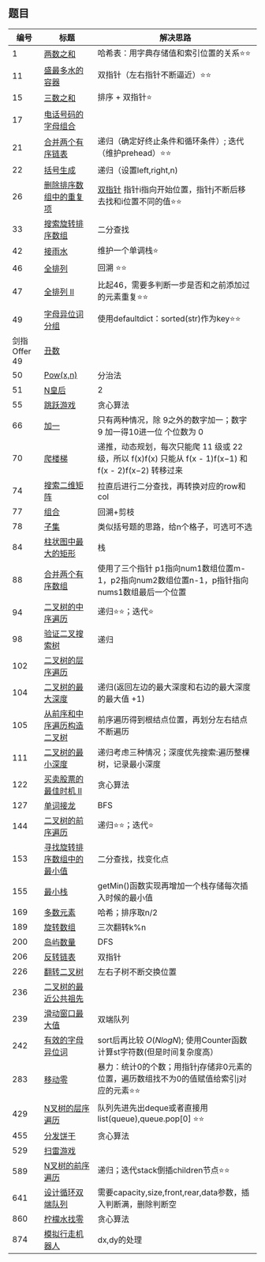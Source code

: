 
## 题目



|编号|标题|解决思路|
|---|---|------|
|1|[两数之和](https://leetcode-cn.com/problems/two-sum/) | 哈希表：用字典存储值和索引位置的关系⭐️⭐️|
|11|[盛最多水的容器](https://leetcode-cn.com/problems/container-with-most-water) | 双指针（左右指针不断逼近）⭐️⭐️|
|15|[三数之和](https://leetcode-cn.com/problems/3sum)| 排序 + 双指针⭐️|
|17|[电话号码的字母组合](https://leetcode-cn.com/problems/letter-combinations-of-a-phone-number/)	||
|21|[合并两个有序链表](https://leetcode-cn.com/problems/merge-two-sorted-lists) | 递归（确定好终止条件和循环条件）; 迭代（维护prehead）⭐️⭐️|
|22|[括号生成](https://leetcode-cn.com/problems/generate-parentheses/)|递归（设置left,right,n)|
|26|[删除排序数组中的重复项](https://leetcode-cn.com/problems/remove-duplicates-from-sorted-array) | [双指针](https://leetcode.com/problems/remove-duplicates-from-sorted-array/discuss/11751/Simple-Python-solution-O(n)) 指针i指向开始位置，指针j不断后移去找和i位置不同的值⭐️⭐️|
|33|[搜索旋转排序数组](https://leetcode-cn.com/problems/search-in-rotated-sorted-array/)|二分查找|
|42|[接雨水](https://leetcode-cn.com/problems/trapping-rain-water) | 维护一个单调栈⭐️|
|46|[全排列](https://leetcode-cn.com/problems/permutations/)|回溯 ⭐️⭐️|
|47|[全排列 II](https://leetcode-cn.com/problems/permutations-ii/)|比起46，需要多判断一步是否和之前添加过的元素重复⭐️⭐️|
|49|[字母异位词分组](https://leetcode-cn.com/problems/group-anagrams/)|使用defaultdict：sorted(str)作为key⭐️⭐️|
|剑指Offer 49| [丑数](https://leetcode-cn.com/problems/chou-shu-lcof/)| |
|50|[Pow(x,n)](https://leetcode-cn.com/problems/powx-n/)|分治法|
|51|[N皇后](https://leetcode-cn.com/problems/n-queens/)|2|
|55|[跳跃游戏](https://leetcode-cn.com/problems/jump-game/)|贪心算法|
|66|[加一](https://leetcode.com/problems/plus-one/) | 只有两种情况，除 9之外的数字加一；数字 9 加一得10进一位 个位数为 0 |
|70|[爬楼梯](https://leetcode-cn.com/problems/climbing-stairs) | 递推，动态规划，每次只能爬 11 级或 22 级，所以 f(x)f(x) 只能从 f(x - 1)f(x−1) 和 f(x - 2)f(x−2) 转移过来|
|74|[搜索二维矩阵](https://leetcode-cn.com/problems/search-a-2d-matrix/)|拉直后进行二分查找，再转换对应的row和col|
|77|[组合](https://leetcode-cn.com/problems/combinations/)|回溯+剪枝|
|78|[子集](https://leetcode-cn.com/problems/subsets/)|类似括号题的思路，给n个格子，可选可不选|
|84|[柱状图中最大的矩形](https://leetcode-cn.com/problems/largest-rectangle-in-histogram) | 栈|
|88|[合并两个有序数组](https://leetcode-cn.com/problems/merge-sorted-array) |使用了三个指针 p1指向num1数组位置m-1，p2指向num2数组位置n-1，p指针指向nums1数组最后一个位置|
|94|[二叉树的中序遍历](https://leetcode-cn.com/problems/binary-tree-inorder-traversal/)| 递归⭐️⭐️；迭代⭐️|
|98|[验证二叉搜索树](https://leetcode-cn.com/problems/validate-binary-search-tree/)|递归|
|102|[二叉树的层序遍历](https://leetcode-cn.com/problems/binary-tree-level-order-traversal/#/description)	||
|104|[二叉树的最大深度](https://leetcode-cn.com/problems/maximum-depth-of-binary-tree/)|递归(返回左边的最大深度和右边的最大深度的最大值 +1)|
|105|[从前序和中序遍历构造二叉树](https://leetcode-cn.com/problems/construct-binary-tree-from-preorder-and-inorder-traversal/)|前序遍历得到根结点位置，再划分左右结点不断遍历|
|111|[二叉树的最小深度](https://leetcode-cn.com/problems/minimum-depth-of-binary-tree/)|递归考虑三种情况；深度优先搜索:遍历整棵树，记录最小深度|
|122|[买卖股票的最佳时机 II](https://leetcode-cn.com/problems/best-time-to-buy-and-sell-stock-ii/description/)|贪心算法|
|127|[单词接龙](https://leetcode-cn.com/problems/word-ladder/description/)|BFS|
|144|[二叉树的前序遍历](https://leetcode-cn.com/problems/binary-tree-preorder-traversal/)| 递归⭐️⭐️；迭代⭐️|
|153|[寻找旋转排序数组中的最小值](https://leetcode-cn.com/problems/find-minimum-in-rotated-sorted-array/)|二分查找，找变化点|
|155|[最小栈](https://leetcode-cn.com/problems/min-stack) | getMin()函数实现再增加一个栈存储每次插入时候的最小值|
|169|[多数元素](https://leetcode-cn.com/problems/majority-element/description/)|哈希；排序取n/2|
|189|[旋转数组](https://leetcode-cn.com/problems/rotate-array) | 三次翻转k%n|
|200|[岛屿数量](https://leetcode-cn.com/problems/number-of-islands/)|DFS|
|206|[反转链表](https://leetcode-cn.com/problems/reverse-linked-list)|双指针|
|226| [翻转二叉树]()| 左右子树不断交换位置|
|236|[二叉树的最近公共祖先](https://leetcode-cn.com/problems/lowest-common-ancestor-of-a-binary-tree/)||
|239|[滑动窗口最大值](https://leetcode-cn.com/problems/sliding-window-maximum) | 双端队列|
|242| [有效的字母异位词](https://leetcode-cn.com/problems/valid-anagram/description/)| sort后再比较 $O(Nlog N)$; 使用Counter函数计算st字符数(但是时间复杂度高）|
|283|[移动零](https://leetcode-cn.com/problems/move-zeroes)| 暴力：统计0的个数；用指针j存储非0元素的位置，遍历数组找不为0的值赋值给索引j对应的元素⭐️⭐️|
|429|[N叉树的层序遍历](https://leetcode-cn.com/problems/n-ary-tree-level-order-traversal/)| 队列先进先出deque或者直接用list(queue),queue.pop[0] ⭐️⭐️ |
|455|[分发饼干](https://leetcode-cn.com/problems/assign-cookies/description/)|贪心算法|
|529|[扫雷游戏](https://leetcode-cn.com/problems/minesweeper/)||
|589| [N叉树的前序遍历](https://leetcode-cn.com/problems/n-ary-tree-preorder-traversal/description/)| 递归；迭代stack倒插children节点⭐️⭐️|
|641|[设计循环双端队列](https://leetcode.com/problems/design-circular-deque/)| 需要capacity,size,front,rear,data参数，插入判断满，删除判断空|
|860|[柠檬水找零](https://leetcode-cn.com/problems/lemonade-change/description/)|贪心算法|
|874|[模拟行走机器人](https://leetcode-cn.com/problems/walking-robot-simulation/description/)|dx,dy的处理|


